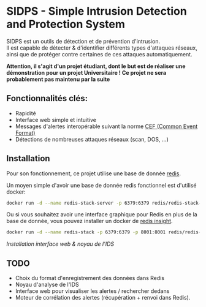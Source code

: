 # SIDPS - Simple Intrusion Detection and Protection System

SIDPS est un outils de détection et de prévention d'intrusion.  
Il est capable de détecter & d'identifier différents types d'attaques réseaux, ainsi que de protéger contre certaines de ces attaques automatiquement.  
  
**Attention, il s'agit d'un projet étudiant, dont le but est de réaliser une démonstration pour un projet Universitaire ! Ce projet ne sera probablement pas maintenu par la suite**

## Fonctionnalités clés:

- Rapidité
- Interface web simple et intuitive
- Messages d'alertes interopérable suivant la norme [CEF (Common Event Format)](https://www.microfocus.com/documentation/arcsight/arcsight-smartconnectors-8.4/pdfdoc/cef-implementation-standard/cef-implementation-standard.pdf)
- Détections de nombreuses attaques réseaux (scan, DOS, ...)

## Installation

Pour son fonctionnement, ce projet utilise une base de donnée [redis](https://redis.io/).  
  
Un moyen simple d'avoir une base de donnée redis fonctionnel est d'utilisé docker:  

```bash
docker run -d --name redis-stack-server -p 6379:6379 redis/redis-stack-server:latest
```

Ou si vous souhaitez avoir une interface graphique pour Redis en plus de la base de donnée, vous pouvez installer un docker de [redis insight](https://redis.io/insight/).

```bash
docker run -d --name redis-stack -p 6379:6379 -p 8001:8001 redis/redis-stack:latest
```

*Installation interface web & noyau de l'IDS*

## TODO

- Choix du format d'enregistrement des données dans Redis
- Noyau d'analyse de l'IDS
- Interface web pour visualiser les alertes / rechercher dedans
- Moteur de corrélation des alertes (récupération + renvoi dans Redis). 
